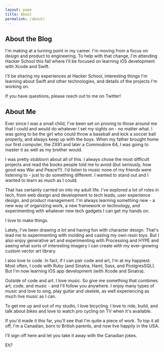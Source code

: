 ```yaml
---
layout: page
title: About
permalink: /about/
---
```


About the Blog
--------------

I'm making at a turning point in my career. I'm moving from a focus on design
and product to engineering. To help with that change, I'm attending Hacker
School this fall where I'll be focused on learning iOS development with Xcode
and Swift.

I'll be sharing my experiences at Hacker School, interesting things I'm learning
about Swift and other technologies, and details of the projects I'm working on.

If you have questions, please reach out to me on Twitter!


About Me
--------

Ever since I was a small child, I've been set on proving to those around me
that I could and would do whatever I set my sights on - no matter what. I was
going to be the girl who could throw a baseball and kick a soccer ball properly,
and always keep up with the boys. When my father brought home our first
computer, the ZX81 and later a Commodore 64, I was going to master it as well as
my brother would.


I was pretty stubborn about all of this. I always chose the most difficult
projects and read the books people told me to avoid (but seriously, how
good was War and Peace?!). I'd listen to music none of my friends were
listening to - just to do something different. I wanted to stand out and I
wanted to learn as much as I could.


That has certainly carried on into my adult life. I've explored a lot of
roles in tech, from web design and development to tech leads, user experience
design, and product management. I'm always learning something new - a new
way of organizing work, a new framework or technology, and experimenting with
whatever new tech gadgets I can get my hands on.


I love to make things.

Lately, I've been drawing _a lot_ and having fun with character design. That's
lead me to experimenting with molding and casting my own resin toys. But I also
enjoy generative art and experimenting with Processing and HYPE and seeing
what sorts of interesting imagery I can create with my ever-growing custom vector
art library.

I also love to code. In fact, if I can pair code and art, I'm at my happiest.
Most often, I code with Ruby (and Sinatra, Haml, Sass, and PostgresSQL). But I'm
now learning iOS app development (with Xcode and Sinatra).


Outside of code and art. I love music. So give me something that combines art,
code, and music - and I'll follow you anywhere. I enjoy many types of music and
love to sing, play guitar and ukelele, as well experiencing as much live
music as I can.

To get me up and out of my studio, I love bicycling. I love to ride, build, and
talk about bikes and love to watch pro cycling on TV when it's available.


If you'd made it this far, you'll see that I'm quite a piece of work. To top it
all off, I'm a Canadian, born to British parents, and now live happily in the USA.

I'll sign off here and let you take it away with the Canadian jokes.

Eh?
